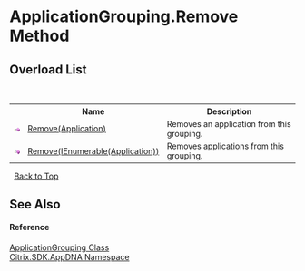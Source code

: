 # ApplicationGrouping.Remove Method 
 


## Overload List
&nbsp;<table><tr><th></th><th>Name</th><th>Description</th></tr><tr><td>![Public method](media/pubmethod.gif "Public method")</td><td><a href="5ac5fbef-d3d4-0a30-ba06-8c9ffdfcfb11">Remove(Application)</a></td><td>
Removes an application from this grouping.</td></tr><tr><td>![Public method](media/pubmethod.gif "Public method")</td><td><a href="7c78e8e0-287c-84d4-aea2-5a3e11271657">Remove(IEnumerable(Application))</a></td><td>
Removes applications from this grouping.</td></tr></table>&nbsp;
<a href="#applicationgrouping.remove-method">Back to Top</a>

## See Also


#### Reference
<a href="2e571765-752e-3157-3d14-00d1c4c0f542">ApplicationGrouping Class</a><br /><a href="fe2d265b-410b-8b11-1eb4-a790e0b062bf">Citrix.SDK.AppDNA Namespace</a><br />